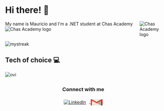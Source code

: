 # Hi there! 👋

<img src="https://user-images.githubusercontent.com/113366808/224336356-c09c9402-9e83-44f3-a870-8bae1bf2d7d0.svg" width ="70" height="70" alt="Chas Academy logo" align="right">
<p align="left">My name is Mauricio and I'm a .NET student at Chas Academy <img src="https://user-images.githubusercontent.com/113366808/224347548-c069f9ed-aee0-4f73-bf95-a4784774941e.svg" width ="20" height="20" alt="Chas Academy logo"></p> 
</br>

<img src="https://github-readme-streak-stats.herokuapp.com/?user=Marremelad&theme=tokyonight" alt="mystreak"/> 

## Tech of choice 💻
<div align="left">
  <img src="https://github-readme-stats.vercel.app/api/top-langs?username=Marremelad&show_icons=true&locale=en&layout=compact&theme=tokyonight" alt="ovi" />
</div>

##
<h3 align="center">Connect with me</h3>
<p align="center">
  <a href="https://www.linkedin.com/in/mauricio-corte-343a6a22a/" target="blank">
    <img align="center" src="https://raw.githubusercontent.com/rahuldkjain/github-profile-readme-generator/master/src/images/icons/Social/linked-in-alt.svg" alt="LinkedIn" height="30" width="40" style="vertical-align: middle; margin-right: 10px;" />
  </a>
  <a href="mailto:your-email@example.com">
    <img align="center" src="https://raw.githubusercontent.com/Marremelad/Marremelad/main/images/1fb17d5e441f092dab10b355c3522b70.png" alt="Email" height="30" width="40" style="vertical-align: middle;" />
  </a>
</p>

